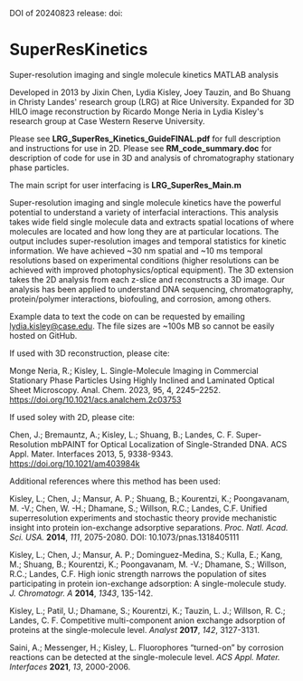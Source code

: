DOI of 20240823 release: doi: 

# SuperResKinetics
Super-resolution imaging and single molecule kinetics MATLAB analysis

Developed in 2013 by Jixin Chen, Lydia Kisley, Joey Tauzin, and Bo Shuang in Christy Landes' research group (LRG) at Rice University. 
Expanded for 3D HILO image reconstruction by Ricardo Monge Neria in Lydia Kisley's research group at Case Western Reserve University. 

Please see <b>LRG_SuperRes_Kinetics_GuideFINAL.pdf</b> for full description and instructions for use in 2D.
Please see <b>RM_code_summary.doc</b> for description of code for use in 3D and analysis of chromatography stationary phase particles.

The main script for user interfacing is <b>LRG_SuperRes_Main.m</b>

Super-resolution imaging and single molecule kinetics have the powerful potential to understand a variety of interfacial interactions. This analysis takes wide field single molecule data and extracts spatial locations of where molecules are located and how long they are at particular locations. The output includes super-resolution images and temporal statistics for kinetic information. We have achieved ~30 nm spatial  and ~10 ms temporal resolutions based on experimental conditions (higher resolutions can be achieved with improved photophysics/optical equipment). The 3D extension takes the 2D analysis from each z-slice and reconstructs a 3D image. Our analysis has been applied to understand DNA sequencing, chromatography, protein/polymer interactions, biofouling, and corrosion, among others.

Example data to text the code on can be requested by emailing lydia.kisley@case.edu. The file sizes are ~100s MB so cannot be easily hosted on GitHub.

If used with 3D reconstruction, please cite:

Monge Neria, R.; Kisley, L. Single-Molecule Imaging in Commercial Stationary Phase Particles Using Highly Inclined and Laminated Optical Sheet Microscopy. Anal. Chem. 2023, 95, 4, 2245–2252. https://doi.org/10.1021/acs.analchem.2c03753

If used soley with 2D, please cite:

Chen, J.; Bremauntz, A.; Kisley, L.; Shuang, B.; Landes, C. F. Super-Resolution mbPAINT for Optical Localization of Single-Stranded DNA. ACS Appl. Mater. Interfaces 2013, 5, 9338-9343. https://doi.org/10.1021/am403984k

Additional references where this method has been used:

Kisley, L.; Chen, J.; Mansur, A. P.; Shuang, B.; Kourentzi, K.; Poongavanam, M. -V.; Chen, W. -H.; Dhamane, S.; Willson, R.C.; Landes, C.F. Unified superresolution experiments and stochastic theory provide mechanistic insight into protein ion-exchange adsorptive separations. <i>Proc. Natl. Acad. Sci. USA.</i> <b>2014</b>, <i>111</i>, 2075-2080. DOI: 10.1073/pnas.1318405111

Kisley, L.; Chen, J.; Mansur, A. P.; Dominguez-Medina, S.; Kulla, E.; Kang, M.; Shuang, B.;  Kourentzi, K.; Poongavanam, M. -V.; Dhamane, S.; Willson, R.C.; Landes, C.F. High ionic strength narrows the population of sites participating in protein ion-exchange adsorption: A single-molecule study. <i>J. Chromatogr. A</i> <b>2014</b>, <i>1343</i>, 135-142. 

Kisley, L.; Patil, U.; Dhamane, S.; Kourentzi, K.; Tauzin, L. J.; Willson, R. C.; Landes, C. F. Competitive multi-component anion exchange adsorption of proteins at the single-molecule level. <i>Analyst</i> <b>2017</b>, <i>142</i>, 3127-3131.

Saini, A.; Messenger, H.; Kisley, L. Fluorophores “turned-on” by corrosion reactions can be detected at the single-molecule level. <i>ACS Appl. Mater. Interfaces</i> <b>2021</b>, <i>13</i>, 2000-2006.
